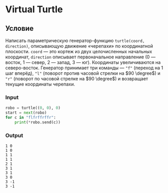 # Virtual Turtle

## Условие

Написать параметрическую генератор-функцию `turtle(coord, direction)`, описывающую движение «черепахи» по координатной плоскости. `coord` — это кортеж из двух целочисленных начальных координат, `direction` описывает первоначальное направление (0 — восток, 1 — север, 2 — запад, 3 — юг). Координаты увеличиваются на северо-восток. Генератор принимает три команды — `"f"` (переход на 1 шаг вперёд), `"l"` (поворот против часовой стрелки на $90 \degree$) и `"r"` (поворот по часовой стрелке на $90 \degree$) и возвращает текущие координаты черепахи.

### Input

```python
robo = turtle((0, 0), 0)
start = next(robo)
for c in "flfrffrffr":
    print(*robo.send(c))
```

### Output

```
1 0
1 0
1 1
1 1
2 1
3 1
3 1
3 0
3 -1
3 -1
```
